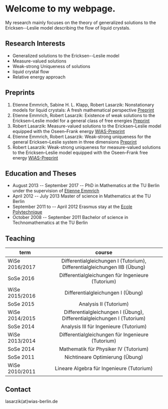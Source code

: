 # Welcome to my webpage.  

My research mainly focuses on the theory of generalized solutions to the Ericksen--Leslie model describing the flow of liquid crystals. 

## Research Interests
- Generalized solutions to the Ericksen--Leslie model
- Measure-valued solutions
- Weak-strong Uniqueness of solutions
- liquid crystal flow
- Relative energy approach

## Preprints
1. Etienne Emmrich, Sabine H. L. Klapp, Robert Lasarzik: Nonstationary models for liquid crystals: A fresh mathematical perspective [Preprint](https://arxiv.org/abs/1708.06937)
2. Etienne Emmrich, Robert Lasarzik: Existence of weak solutions to the Ericksen–Leslie model for a general class of free energies [Preprint](https://arxiv.org/abs/1711.10277)
3. Robert Lasarzik: Measure-valued solutions to the Ericksen–Leslie model equipped with the Oseen–Frank energy [WIAS-Preprint](https://www.wias-berlin.de/publications/wias-publ/run.jsp?template=abstract&type=Preprint&year=&number=2476)
4. Etienne Emmrich, Robert Lasarzik: Weak-strong uniqueness for the general Ericksen–Leslie system in three dimensions [Preprint](https://arxiv.org/abs/1712.00660)
5. Robert Lasarzik: Weak-strong uniqueness for measure-valued solutions to the Ericksen–Leslie model equipped with the Oseen–Frank free energy [WIAS-Preprint](https://www.wias-berlin.de/publications/wias-publ/run.jsp?template=abstract&type=Preprint&year=&number=2474)

## Education and Theses
- August 2013 -- September 2017 -- PhD in Mathematics at the TU Berlin under the supervision of [Etienne Emmrich](https://www.math.tu-berlin.de/fachgebiete_ag_modnumdiff/diffeqs/v-menue/fg_differentialgleichungen/mitarbeiter/prof_dr_etienne_emmrich/v-menue/home/)
- April 2012 -- July 2013 Master of science in Mathematics at the TU Berlin
- September 2011 to -- April 2012 Erasmus stay at the [Ecole Polytechnique](http://www.polytechnique.edu)
- October 2008 -- September 2011 Bachelor of science in Technomathematics at the TU Berlin

## Teaching 
|term           | course                                                                    |
|---------------|:-------------------------------------------------------------------------:|
|WiSe 2016/2017 |  Differentialgleichungen I (Tutorium), Differentialgleichungen IIB (Übung)|
|SoSe 2016      |  Differentialgleichungen für Ingenieure (Tutorium)                        |
|WiSe 2015/2016 | Differentialgleichungen I (Übung)                                         |
|SoSe 2015      | Analysis II (Tutorium)                                                    |
|WiSe 2014/2015 | Differentialgleichungen I (Übung), Differentialgleichungen I (Tutorium)   |
|SoSe 2014      | Analysis III für Ingenieure (Tutorium)                                    |
|WiSe 2013/2014 |  Differentialgleichungen für Ingenieure (Tutorium)                        |
|SoSe 2014      | Mathematik für Physiker IV (Tutorium)                                     | 
|SoSe 2011      | Nichtineare Optimierung (Übung)                                           |
|WiSe 2010/2011 | Lineare Algebra für Ingenieure (Tutorium)                                 |

## Contact 
lasarzik(at)wias-berlin.de

